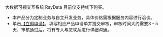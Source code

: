 大数据可视交互系统 RayData 目前仅支持线下购买。
- 本产品分为定制业务与自主开发业务，具体价格需根据服务内容进行洽谈。
- 单击[【立即申请】](https://cloud.tencent.com/apply/p/9zj2yr36jk5)，填写相应产品申请单并提交审核，审核时间大约需要3 - 5天，审核通过后，将有专人与您联系进行详细沟通。
